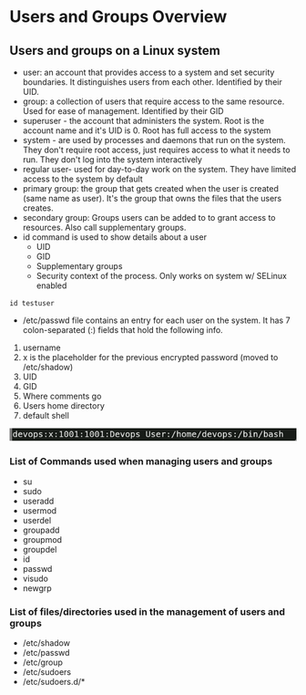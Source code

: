# Users and Groups Overview

## Users and groups on a Linux system

- user: an account that provides access to a system and set security boundaries. It distinguishes users from each other. Identified by their UID.
- group: a collection of users that require access to the same resource. Used for ease of management. Identified by their GID
- superuser - the account that administers the system. Root is the account name and it's UID is 0. Root has full access to the system
- system - are used by processes and daemons that run on the system. They don't require root access, just requires access to what it needs to run. They don't log into the system interactively
- regular user- used for day-to-day work on the system. They have limited access to the system by default
- primary group: the group that gets created when the user is created (same name as user). It's the group that owns the files that the users creates. 
- secondary group: Groups users can be added to to grant access to resources. Also call supplementary groups.
- id command is used to show details about a user
    - UID
    - GID
    - Supplementary groups
    - Security context of the process. Only works on system w/ SELinux enabled

```
id testuser
```
-   /etc/passwd file contains an entry for each user on the system. It has 7 colon-separated (:) fields that hold the following info.
 1. username
 2.  x is the placeholder for the previous encrypted password (moved to /etc/shadow)
 3. UID
 4. GID
 5. Where comments go
 6. Users home directory
 7. default shell

![etc/passwd Entry](/images/etc-passwd.png)




### List of Commands used when managing users and groups
- su
- sudo
- useradd
- usermod
- userdel
- groupadd
- groupmod
- groupdel
- id
- passwd
- visudo
- newgrp

### List of files/directories used in the management of users and groups
- /etc/shadow
- /etc/passwd
- /etc/group
- /etc/sudoers
- /etc/sudoers.d/*

[def]: images/etc-passwd.png